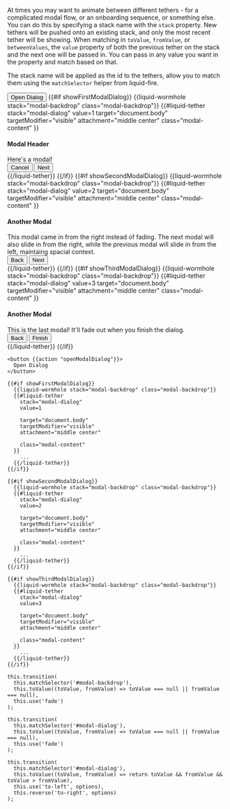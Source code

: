 At times you may want to animate between different tethers - for a complicated
modal flow, or an onboarding sequence, or something else. You can do this by
specifying a stack name with the `stack` property. New tethers will be pushed onto
an existing stack, and only the most recent tether will be showing. When matching in
`toValue`, `fromValue`, or `betweenValues`, the `value` property of both the
previous tether on the stack and the next one will be passed in. You can pass in
any value you want in the property and match based on that.

The stack name will be applied as the id to the tethers, allow you to match them using
the `matchSelector` helper from liquid-fire.

<div class="example-button-container">
  <button {{action "openModalDialog"}} id="animation-with-context-button" class="btn btn-primary btn-embossed">
    Open Dialog
  </button>
  {{#if showFirstModalDialog}}
    {{liquid-wormhole stack="modal-backdrop" class="modal-backdrop"}}
    {{#liquid-tether
      stack="modal-dialog"
      value=1
      target="document.body"
      targetModifier="visible"
      attachment="middle center"
      class="modal-content"
    }}
      <div class="modal-header">
        <h4 class="modal-title">Modal Header</h4>
      </div>
      <div class="modal-body">
        Here's a modal!
      </div>
      <div class="modal-footer">
        <button
          {{action "closeModalDialog"}}
          class="btn btn-default btn-embossed"
          data-test-cancel
        >
          Cancel
        </button>
        <button
          {{action "nextModalDialog"}}
          class="btn btn-primary btn-embossed"
          data-test-next
        >
          Next
        </button>
      </div>
    {{/liquid-tether}}
  {{/if}}
  {{#if showSecondModalDialog}}
    {{liquid-wormhole stack="modal-backdrop" class="modal-backdrop"}}
    {{#liquid-tether
      stack="modal-dialog"
      value=2
      target="document.body"
      targetModifier="visible"
      attachment="middle center"
      class="modal-content"
    }}
      <div class="modal-header">
        <h4 class="modal-title">Another Modal</h4>
      </div>
      <div class="modal-body">
        This modal came in from the right instead of fading. The next modal
        will also slide in from the right, while the previous modal will slide
        in from the left, maintaing spacial context.
      </div>
      <div class="modal-footer">
        <button
          {{action "prevModalDialog"}}
          class="btn btn-default btn-embossed"
          data-test-back
        >
          Back
        </button>
        <button
          {{action "nextModalDialog"}}
          class="btn btn-primary btn-embossed"
          data-test-next
        >
          Next
        </button>
      </div>
    {{/liquid-tether}}
  {{/if}}
  {{#if showThirdModalDialog}}
    {{liquid-wormhole stack="modal-backdrop" class="modal-backdrop"}}
    {{#liquid-tether
      stack="modal-dialog"
      value=3
      target="document.body"
      targetModifier="visible"
      attachment="middle center"
      class="modal-content"
    }}
      <div class="modal-header">
        <h4 class="modal-title">Another Modal</h4>
      </div>
      <div class="modal-body">
        This is the last modal! It'll fade out when you finish the dialog.
      </div>
      <div class="modal-footer">
        <button
          {{action "prevModalDialog"}}
          class="btn btn-default btn-embossed"
          data-test-back
        >
          Back
        </button>
        <button
          {{action "closeModalDialog"}}
          class="btn btn-primary btn-embossed"
          data-test-finish
        >
          Finish
        </button>
      </div>
    {{/liquid-tether}}
  {{/if}}
</div>

```
<button {{action "openModalDialog"}}>
  Open Dialog
</button>

{{#if showFirstModalDialog}}
  {{liquid-wormhole stack="modal-backdrop" class="modal-backdrop"}}
  {{#liquid-tether
    stack="modal-dialog"
    value=1

    target="document.body"
    targetModifier="visible"
    attachment="middle center"

    class="modal-content"
  }}
    ...
  {{/liquid-tether}}
{{/if}}

{{#if showSecondModalDialog}}
  {{liquid-wormhole stack="modal-backdrop" class="modal-backdrop"}}
  {{#liquid-tether
    stack="modal-dialog"
    value=2

    target="document.body"
    targetModifier="visible"
    attachment="middle center"

    class="modal-content"
  }}
    ...
  {{/liquid-tether}}
{{/if}}

{{#if showThirdModalDialog}}
  {{liquid-wormhole stack="modal-backdrop" class="modal-backdrop"}}
  {{#liquid-tether
    stack="modal-dialog"
    value=3

    target="document.body"
    targetModifier="visible"
    attachment="middle center"

    class="modal-content"
  }}
    ...
  {{/liquid-tether}}
{{/if}}
```

```
this.transition(
  this.matchSelector('#modal-backdrop'),
  this.toValue((toValue, fromValue) => toValue === null || fromValue === null),
  this.use('fade')
);

this.transition(
  this.matchSelector('#modal-dialog'),
  this.toValue((toValue, fromValue) => toValue === null || fromValue === null),
  this.use('fade')
);

this.transition(
  this.matchSelector('#modal-dialog'),
  this.toValue((toValue, fromValue) => return toValue && fromValue && toValue > fromValue),
  this.use('to-left', options),
  this.reverse('to-right', options)
);
```

